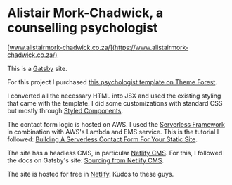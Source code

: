 # Alistair Mork-Chadwick, a counselling psychologist

[www.alistairmork-chadwick.co.za/](https://www.alistairmork-chadwick.co.za/)

This is a [Gatsby](https://www.gatsbyjs.org/) site.

For this project I purchased [this psychologist template on Theme Forest](https://themeforest.net/item/psychologist-personal-singlemulti-page-html-template-with-page-builder-and-admin-pages/19795162).

I converted all the necessary HTML into JSX and used the existing styling that came with the template. I did some customizations with standard CSS but mostly through [Styled Components](https://www.styled-components.com/).

The contact form logic is hosted on AWS. I used the [Serverless Framework](https://serverless.com/framework/) in combination with AWS's Lambda and EMS service. This is the tutorial I followed: [Building A Serverless Contact Form For Your Static Site](https://www.smashingmagazine.com/2018/05/building-serverless-contact-form-static-website/).

The site has a headless CMS, in particular [Netlify CMS](https://www.netlifycms.org/). For this, I followed the docs on Gatsby's site: [Sourcing from Netlify CMS](https://www.gatsbyjs.org/docs/sourcing-from-netlify-cms/#sourcing-from-netlify-cms).

The site is hosted for free in [Netlify](https://www.netlify.com/). Kudos to these guys.
